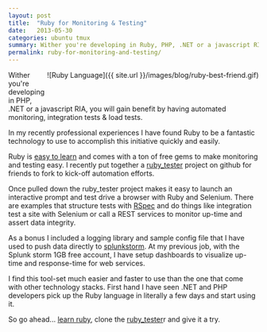 ```yaml
---
layout: post
title:  "Ruby for Monitoring & Testing"
date:   2013-05-30
categories: ubuntu tmux
summary: Wither you're developing in Ruby, PHP, .NET or a javascript RIA, you will gain benefit by automating monitoring, integration tests & load tests. In my recently professional experiences I have found Ruby to be a fantastic technology to use to accomplish this initiative quickly and easily.
permalink: ruby-for-monitoring-and-testing/
---
```

<span style="float:right; margin-bottom:50px;">
![Ruby Language]({{ site.url }}/images/blog/ruby-best-friend.gif)
</span>
Wither you're developing in PHP, .NET or a javascript RIA, you will gain benefit by having automated monitoring, integration tests & load tests. 

In my recently professional experiences I have found Ruby to be a fantastic technology to use to accomplish this initiative quickly and easily. 

Ruby is [easy to learn](http://tryruby.org/) and comes with a ton of free gems to make monitoring and testing easy. I recently put together a [ruby_tester](https://github.com/dnajd/ruby_tester) project on github for friends to fork to kick-off automation efforts.

Once pulled down the ruby_tester project makes it easy to launch an interactive prompt and test drive a browser with Ruby and Selenium. There are examples that structure tests with [RSpec](http://rspec.info/) and do things like integration test a site with Selenium or call a REST services to monitor up-time and assert data integrity. 

As a bonus I included a logging library and sample config file that I have used to push data directly to [splunkstorm](https://www.splunkstorm.com/). At my previous job, with the Splunk storm 1GB free account, I have setup dashboards to visualize up-time and response-time for web services.

I find this tool-set much easier and faster to use than the one that come with other technology stacks. First hand I have seen .NET and PHP developers pick up the Ruby language in literally a few days and start using it. 

So go ahead... [learn ruby](http://tryruby.org/), clone the [ruby_tester](https://github.com/dnajd/ruby_tester)r and give it a try.